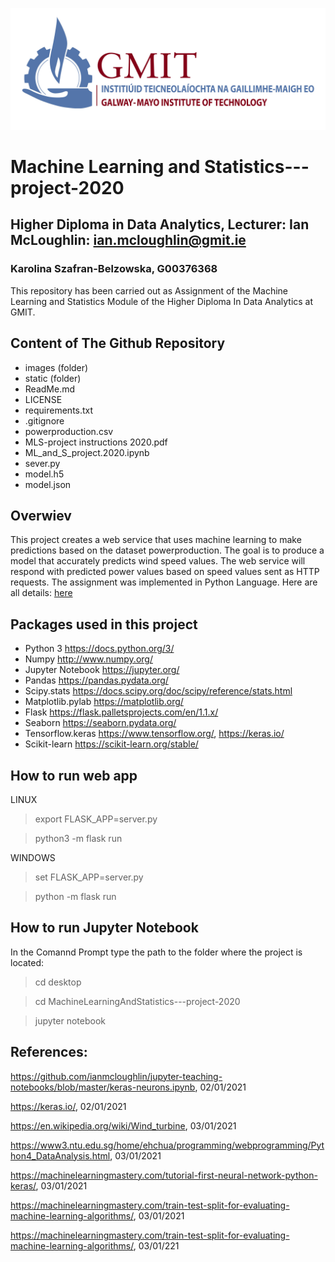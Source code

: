 ![](images/logo_GMIT.jpeg)

# Machine Learning and Statistics---project-2020

## Higher Diploma in Data Analytics, Lecturer: Ian McLoughlin: ian.mcloughlin@gmit.ie
### Karolina Szafran-Belzowska, G00376368

This repository has been carried out as Assignment of the Machine Learning and Statistics Module of the Higher Diploma In Data Analytics at GMIT.


## Content of The Github Repository

- images (folder)
- static (folder)
- ReadMe.md
- LICENSE
- requirements.txt
- .gitignore
- powerproduction.csv
- MLS-project instructions 2020.pdf
- ML_and_S_project.2020.ipynb
- sever.py
- model.h5
- model.json

## Overwiev

This project creates a web service that uses machine learning to make predictions based on the dataset powerproduction. The goal is to produce a model that accurately predicts wind speed values. The web service will respond with predicted power values based on speed values sent as HTTP requests. 
The assignment was implemented in Python Language. Here are all details: [here](https://github.com/karolinaszafranbelzowska/MachineLearningAndStatistics---project-2020/blob/main/MLS%20-%20project%20instructions%202020.pdf)

## Packages used in this project

- Python 3 https://docs.python.org/3/
- Numpy http://www.numpy.org/ 
- Jupyter Notebook https://jupyter.org/ 
- Pandas https://pandas.pydata.org/
- Scipy.stats https://docs.scipy.org/doc/scipy/reference/stats.html
- Matplotlib.pylab https://matplotlib.org/
- Flask https://flask.palletsprojects.com/en/1.1.x/
- Seaborn https://seaborn.pydata.org/
- Tensorflow.keras https://www.tensorflow.org/, https://keras.io/
- Scikit-learn https://scikit-learn.org/stable/

## How to run web app

LINUX
> export FLASK_APP=server.py

> python3 -m flask run

WINDOWS
> set FLASK_APP=server.py

> python -m flask run

## How to run Jupyter Notebook
In the Comannd Prompt type the path to the folder where the project is located:
> cd desktop

> cd MachineLearningAndStatistics---project-2020

> jupyter notebook


## References:

https://github.com/ianmcloughlin/jupyter-teaching-notebooks/blob/master/keras-neurons.ipynb, 02/01/2021

https://keras.io/, 02/01/2021

https://en.wikipedia.org/wiki/Wind_turbine, 03/01/2021

https://www3.ntu.edu.sg/home/ehchua/programming/webprogramming/Python4_DataAnalysis.html, 03/01/2021

https://machinelearningmastery.com/tutorial-first-neural-network-python-keras/, 03/01/2021

https://machinelearningmastery.com/train-test-split-for-evaluating-machine-learning-algorithms/, 03/01/2021

https://machinelearningmastery.com/train-test-split-for-evaluating-machine-learning-algorithms/, 03/01/221
